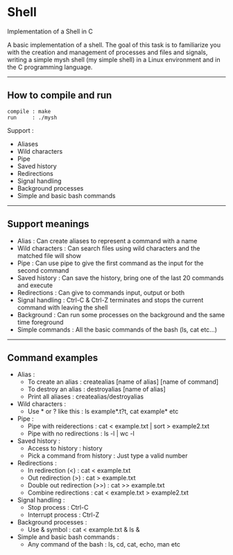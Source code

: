# Shell

Implementation of a Shell in C

A basic implementation of a shell. The goal of this task is to familiarize you with 
the creation and management of processes and files and signals, writing a simple mysh
shell (my simple shell) in a Linux environment and in the C programming language.

--------------------------------
How to compile and run
--------------------------------

    compile : make
    run     : ./mysh
    
Support : 
- Aliases
- Wild characters
- Pipe
- Saved history
- Redirections
- Signal handling
- Background processes
- Simple and basic bash commands
          
--------------------------------
Support meanings
--------------------------------

- Alias             : Can create aliases to represent a command with a name
- Wild characters   : Can search files using wild characters and the matched file will show
- Pipe              : Can use pipe to give the first command as the input for the second command 
- Saved history     : Can save the history, bring one of the last 20 commands and execute
- Redirections      : Can give to commands input, output or both  
- Signal handling   : Ctrl-C & Ctrl-Z terminates and stops the current command with leaving the shell
- Background        : Can run some processes on the background and the same time foreground
- Simple commands   : All the basic commands of the bash (ls, cat etc...)

--------------------------------
Command examples
--------------------------------

- Alias :          
    - To create an alias : createalias [name of alias] [name of command]
    - To destroy an alias : destroyalias [name of alias]
    - Print all aliases : createalias/destroyalias
- Wild characters :
    - Use * or ? like this : ls example*.t?t, cat example* etc
- Pipe :    
    - Pipe with reiderections : cat < example.txt | sort > example2.txt
    - Pipe with no redirections : ls -l | wc -l
- Saved history :
    - Access to history : history
    - Pick a command from history : Just type a valid number
- Redirections :
    - In redirection (<) : cat < example.txt
    - Out redirection (>) : cat > example.txt
    - Double out redirection (>>) : cat >> example.txt
    - Combine redirections : cat < example.txt > example2.txt
- Signal handling :
    - Stop process : Ctrl-C
    - Interrupt process : Ctrl-Z 
- Background processes :
    - Use & symbol : cat < example.txt & ls &
- Simple and basic bash commands :
    - Any command of the bash : ls, cd, cat, echo, man etc
